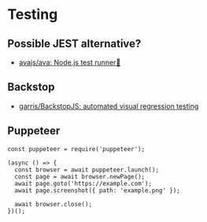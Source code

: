 # Testing

## Possible JEST alternative?

-   [avajs/ava: Node.js test runner🚀](https://github.com/avajs/ava)

## Backstop

-   [garris/BackstopJS: automated visual regression testing](https://github.com/garris/BackstopJS)

## Puppeteer

```shell
const puppeteer = require('puppeteer');

(async () => {
  const browser = await puppeteer.launch();
  const page = await browser.newPage();
  await page.goto('https://example.com');
  await page.screenshot({ path: 'example.png' });

  await browser.close();
})();
```
